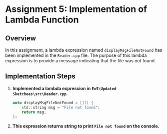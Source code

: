 # Assignment 5: Implementation of Lambda Function

## Overview

In this assignment, a lambda expression named `displayMsgFileNotFound` has been implemented in the `Reader.cpp` file. The purpose of this lambda expression is to provide a message indicating that the file was not found.

## Implementation Steps

1. **Implemented a lambda expression in `Ex5\Updated Sketchees\src\Reader.cpp`**.

   ```cpp
   auto displayMsgFileNotFound = []() {
       std::string msg = "File not found";
       return msg;
   };
   

2. **This expression returns string to print `File not found` on the console.**


